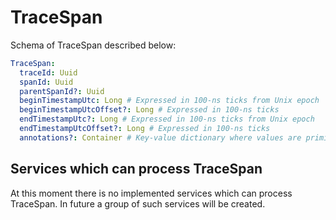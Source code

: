 # TraceSpan

Schema of TraceSpan described below:

```yaml
TraceSpan:
  traceId: Uuid
  spanId: Uuid
  parentSpanId?: Uuid
  beginTimestampUtc: Long # Expressed in 100-ns ticks from Unix epoch
  beginTimestampUtcOffset?: Long # Expressed in 100-ns ticks
  endTimestampUtc?: Long # Expressed in 100-ns ticks from Unix epoch
  endTimestampUtcOffset?: Long # Expressed in 100-ns ticks
  annotations?: Container # Key-value dictionary where values are primitives or string representation in case of object
```

## Services which can process TraceSpan

At this moment there is no implemented services which can process TraceSpan.
In future a group of such services will be created.
